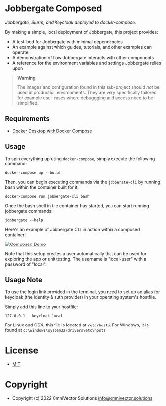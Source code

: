 # Jobbergate Composed

_Jobbergate, Slurm, and Keycloak deployed to docker-compose._

By making a simple, local deployment of Jobbergate, this project provides:

- A test-bed for Jobbergate with minimal dependencies
- An example against which guides, tutorials, and other examples can operate
- A demonstration of how Jobbergate interacts with other components
- A reference for the environment variables and settings Jobbergate relies upon


> **Warning**
>
> The images and configuration found in this sub-project should _not_ be used in
> production environments. They are very specifically tailored for example use-
> cases where debuggging and access need to be simplified.


## Requirements

* [Docker Desktop with Docker Compose](https://www.docker.com/get-started/)


## Usage

To spin everything up using `docker-compose`, simply execute the following command:

```shell
docker-compose up --build
```


Then, you can begin executing commands via the `jobberate-cli` by running bash within
the container built for it:

```shell
docker-compose run jobbergate-cli bash
```


Once the bash shell in the container has started, you can start running jobbergate
commands:

```shell
jobbergate --help
```


Here's an example of Jobbergate CLI in action within a composed container:

[![Composed Demo](https://asciinema.org/a/AipfkeV2OiOMpM3yPwCSocJ6l.png)](https://asciinema.org/a/AipfkeV2OiOMpM3yPwCSocJ6l?autoplay=1)


Note that this setup creates a user automatically that can be used for exploring the
app or unit testing. The username is "local-user" with a password of "local".


## Usage Note

To use the login link provided in the terminal, you need to set up an alias for
keycloak (the identity & auth provider) in your operating system's hostfile.

Simply add this line to your hostfile:

```
127.0.0.1   keycloak.local
```


For Linux and OSX, this file is located at `/etc/hosts`.
For Windows, it is found at `c:\windows\system32\drivers\etc\hosts`


# License

* [MIT](LICENSE)


# Copyright

* Copyright (c) 2022 OmniVector Solutions <info@omnivector.solutions>
